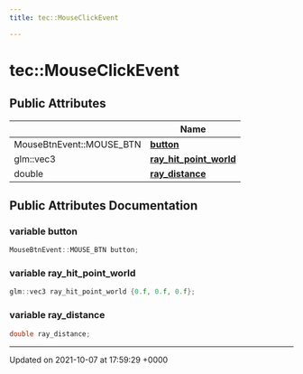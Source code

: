 ```yaml
---
title: tec::MouseClickEvent

---
```


# tec::MouseClickEvent





## Public Attributes

|                | Name           |
| -------------- | -------------- |
| MouseBtnEvent::MOUSE_BTN | **[button](/engine/Classes/structtec_1_1_mouse_click_event/#variable-button)**  |
| glm::vec3 | **[ray_hit_point_world](/engine/Classes/structtec_1_1_mouse_click_event/#variable-ray-hit-point-world)**  |
| double | **[ray_distance](/engine/Classes/structtec_1_1_mouse_click_event/#variable-ray-distance)**  |

## Public Attributes Documentation

### variable button

```cpp
MouseBtnEvent::MOUSE_BTN button;
```


### variable ray_hit_point_world

```cpp
glm::vec3 ray_hit_point_world {0.f, 0.f, 0.f};
```


### variable ray_distance

```cpp
double ray_distance;
```


-------------------------------

Updated on 2021-10-07 at 17:59:29 +0000